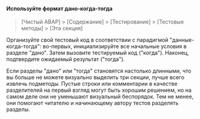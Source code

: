 #### Используйте формат дано-когда-тогда

> [Чистый ABAP] > [Содержание] > [Тестирование] > [Тестовые методы] > [Эта секция]

Организуйте свой тестовый код в соответствии с парадигмой "данные-когда-тогда": 
во-первых, инициализируйте все начальные условия в разделе "дано". 
Затем вызовите тестируемый код \("когда"\). 
Наконец, подтвердите ожидаемый результат \("тогда"\).

Если разделы "дано" или "тогда" становятся настолько длинными, 
что вы больше не можете визуально выделить три секции, лучше всего извлечь подметоды. 
Пустые строки или комментарии в качестве разделителей на первый взгляд могут быть хорошим решением, 
но на самом деле они не уменьшают визуальный беспорядок. 
Тем не менее, они помогают читателю и начинающему автору тестов разделять разделы.